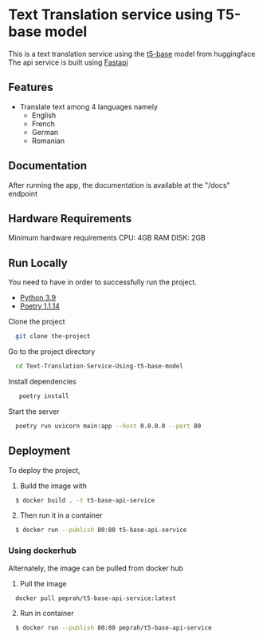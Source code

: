 
# Text Translation service using T5-base model

This is a text translation service using the [t5-base](https://huggingface.co/t5-base) model from huggingface
The api service is built using [Fastapi](https://fastapi.tiangolo.com/)





## Features

- Translate text among 4 languages namely
    - English
    - French
    - German
    - Romanian


## Documentation

After running the app, the documentation is available at the "/docs" endpoint

## Hardware Requirements
Minimum hardware requirements 
CPU: 4GB RAM
DISK: 2GB

## Run Locally
You need to have in order to successfully run the project.
  - [Python 3.9](https://www.python.org/downloads/release/python-390/)
  - [Poetry 1.1.14](https://github.com/python-poetry/install.python-poetry.org)

Clone the project

```bash
  git clone the-project
```

Go to the project directory

```bash
  cd Text-Translation-Service-Using-t5-base-model
```

Install dependencies

```bash
   poetry install
```

Start the server

```bash
  poetry run uvicorn main:app --host 0.0.0.0 --port 80
```

## Deployment

To deploy the project,
1. Build the image with
```bash
  $ docker build . -t t5-base-api-service
```

2. Then run it in a container
```bash
  $ docker run --publish 80:80 t5-base-api-service   
```
 
### Using dockerhub
Alternately, the image can be pulled from docker hub
1. Pull the image
```bash
  docker pull peprah/t5-base-api-service:latest   
```

2. Run in container
```bash
  $ docker run --publish 80:80 peprah/t5-base-api-service  
```
